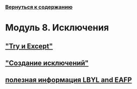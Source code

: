 ### [Вернуться к содержанию](https://github.com/AlexandrKuznetsov1/Practical_work/blob/master/README.md)
# Модуль 8. Исключения
## ["Try и Except"](https://github.com/AlexandrKuznetsov1/Practical_work/blob/master/Module8/module8.1.py)
## ["Создание исключений"](https://github.com/AlexandrKuznetsov1/Practical_work/blob/master/Module8/module_8_2_2.py)

## [полезная информация LBYL and EAFP](https://realpython.com/python-lbyl-vs-eafp/)
